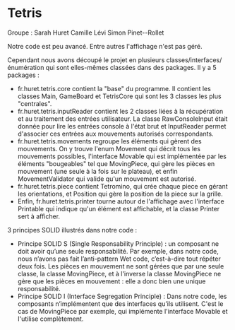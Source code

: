 # Tetris
Groupe : 
Sarah Huret 
Camille Lévi
Simon Pinet--Rollet


Notre code est peu avancé. Entre autres l'affichage n'est pas géré.

Cependant nous avons découpé le projet en plusieurs classes/interfaces/énumération qui sont elles-mêmes classées dans des packages. 
Il y a 5 packages : 
- fr.huret.tetris.core contient la "base" du programme. Il contient les classes Main, GameBoard et TetrisCore qui sont les 3 classes les 
plus "centrales". 
- fr.huret.tetris.inputReader contient les 2 classes liées à la récupération et au traitement des entrées utilisateur. La classe 
RawConsoleInput était donnée pour lire les entrées console à l'état brut et InputReader permet d'associer ces entrées aux mouvements 
autorisés correspondants.
- fr.huret.tetris.movements regroupe les éléments qui gèrent des mouvements. On y trouve l'enum Movement qui décrit tous les mouvements 
possibles, l'interface Movable qui est implémentée par les éléments "bougeables" tel que MovingPiece, qui gère les pièces en mouvement
(une seule à la fois sur le plateau), et enfin MovementValidator qui valide qu'un mouvement est autorisé.
- fr.huret.tetris.piece contient Tetromino, qui crée chaque piece en gérant les orientations, et Position qui gère la position de la piece 
sur la grille.
- Enfin, fr.huret.tetris.printer tourne autour de l'affichage avec l'interface Printable qui indique qu'un élément est affichable, et 
la classe Printer sert à afficher. 




3 principes SOLID illustrés dans notre code :

- Principe SOLID S (Single Responsability Principle) : un composant ne doit avoir qu’une seule responsabilité. Par exemple, dans notre code, nous n’avons pas fait l’anti-pattern Wet code, c’est-à-dire tout répéter deux fois. Les pièces en mouvement ne sont gérées que par une seule classe, la classe MovingPiece, et à l'inverse la classe MovingPiece ne gère que les pièces en mouvement : elle a donc bien une unique responsabilité.
- Principe SOLID I (Interface Segregation Principle) : Dans notre code, les composants n’implémentent que des interfaces qu’ils utilisent. C'est le cas de MovingPiece par exemple, qui implémente l'interface Movable et l'utilise complètement.


